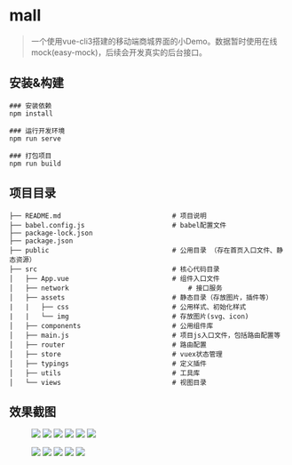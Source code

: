 # mall

>一个使用vue-cli3搭建的移动端商城界面的小Demo。数据暂时使用在线mock(easy-mock)，后续会开发真实的后台接口。
## 安装&构建
```
### 安装依赖
npm install

### 运行开发环境
npm run serve

### 打包项目
npm run build

```

## 项目目录
```
├── README.md                            # 项目说明
├── babel.config.js                      # babel配置文件
├── package-lock.json                    
├── package.json  
├── public                               # 公用目录 （存在首页入口文件、静态资源）
├── src                                  # 核心代码目录
│   ├── App.vue                          # 组件入口文件
│   ├── network                              # 接口服务
│   ├── assets                           # 静态目录（存放图片，插件等）
|   |   ├── css                          # 公用样式、初始化样式
|   |   └── img                          # 存放图片(svg、icon)
│   ├── components                       # 公用组件库
│   ├── main.js                          # 项目js入口文件，包括路由配置等
│   ├── router                           # 路由配置
│   ├── store                            # vuex状态管理                           
│   ├── typings                          # 定义插件
│   ├── utils                            # 工具库
│   └── views                            # 视图目录

```
## 效果截图
<figure class="half">
    <img src="http://static.cn-yoy.com/github/1.png">
    <img src="http://static.cn-yoy.com/github/2.png">
    <img src="http://static.cn-yoy.com/github/3.png">
    <img src="http://static.cn-yoy.com/github/4.png">
    <img src="http://static.cn-yoy.com/github/5.png">
    <img src="http://static.cn-yoy.com/github/6.png">
</figure>
<figure class="half">
    <img src="http://static.cn-yoy.com/github/7.png">
    <img src="http://static.cn-yoy.com/github/8.png">
    <img src="http://static.cn-yoy.com/github/9.png">
    <img src="http://static.cn-yoy.com/github/10.png">
    <img src="http://static.cn-yoy.com/github/11.png">
</figure>